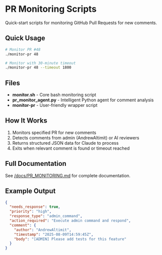 # PR Monitoring Scripts

Quick-start scripts for monitoring GitHub Pull Requests for new comments.

## Quick Usage

```bash
# Monitor PR #48
./monitor-pr 48

# Monitor with 30-minute timeout
./monitor-pr 48 --timeout 1800
```

## Files

- **monitor.sh** - Core bash monitoring script
- **pr_monitor_agent.py** - Intelligent Python agent for comment analysis
- **monitor-pr** - User-friendly wrapper script

## How It Works

1. Monitors specified PR for new comments
2. Detects comments from admin (AndrewAltimit) or AI reviewers
3. Returns structured JSON data for Claude to process
4. Exits when relevant comment is found or timeout reached

## Full Documentation

See [/docs/PR_MONITORING.md](/docs/PR_MONITORING.md) for complete documentation.

## Example Output

```json
{
  "needs_response": true,
  "priority": "high",
  "response_type": "admin_command",
  "action_required": "Execute admin command and respond",
  "comment": {
    "author": "AndrewAltimit",
    "timestamp": "2025-08-09T14:59:45Z",
    "body": "[ADMIN] Please add tests for this feature"
  }
}
```
